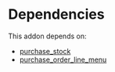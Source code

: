 # Dependencies

This addon depends on:

- [purchase_stock](https://github.com/bringout/oca-ocb-warehouse/tree/ffbc26923f1cbb52ea57b79a3bc1781623af2ae9/odoo-bringout-oca-ocb-purchase_stock)
- [purchase_order_line_menu](https://github.com/bringout/oca-workflow-process)
